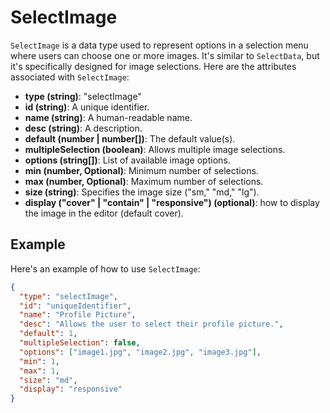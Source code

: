 # SelectImage

`SelectImage` is a data type used to represent options in a selection menu where users can choose one or more images. It's similar to `SelectData`, but it's specifically designed for image selections. Here are the attributes associated with `SelectImage`:

- **type (string)**: "selectImage"
- **id (string)**: A unique identifier.
- **name (string)**: A human-readable name.
- **desc (string)**: A description.
- **default (number | number[])**: The default value(s).
- **multipleSelection (boolean)**: Allows multiple image selections.
- **options (string[])**: List of available image options.
- **min (number, Optional)**: Minimum number of selections.
- **max (number, Optional)**: Maximum number of selections.
- **size (string)**: Specifies the image size ("sm," "md," "lg").
- **display ("cover" | "contain" | "responsive") (optional)**: how to display the image in the editor (default cover).

## Example

Here's an example of how to use `SelectImage`:

```json
{
  "type": "selectImage",
  "id": "uniqueIdentifier",
  "name": "Profile Picture",
  "desc": "Allows the user to select their profile picture.",
  "default": 1,
  "multipleSelection": false,
  "options": ["image1.jpg", "image2.jpg", "image3.jpg"],
  "min": 1,
  "max": 1,
  "size": "md",
  "display": "responsive"
}
